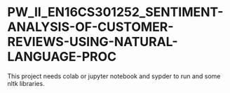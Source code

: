 # PW_II_EN16CS301252_SENTIMENT-ANALYSIS-OF-CUSTOMER-REVIEWS-USING-NATURAL-LANGUAGE-PROC
This project needs colab or jupyter notebook and sypder to run and some nltk libraries.

